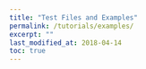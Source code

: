 ```yaml
---
title: "Test Files and Examples"
permalink: /tutorials/examples/
excerpt: ""
last_modified_at: 2018-04-14
toc: true
---
```

